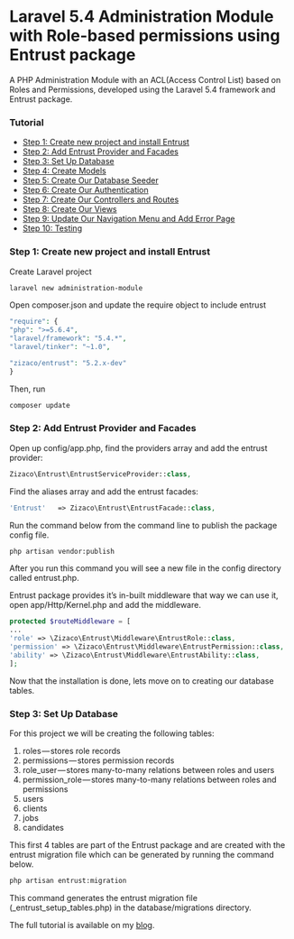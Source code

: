 # Laravel 5.4 Administration Module with Role-based permissions using Entrust package

A PHP Administration Module with an ACL(Access Control List) based on Roles and Permissions, developed using the Laravel 5.4 framework and Entrust package.


### Tutorial

<ul>
<li><a href="#step1">Step 1: Create new project and install Entrust</a></li>
<li><a href="#step2">Step 2: Add Entrust Provider and Facades</a></li>
<li><a href="#step3">Step 3: Set Up Database</a></li>
<li><a href="#step4">Step 4: Create Models</a></li>
<li><a href="#step5">Step 5: Create Our Database Seeder</a></li>
<li><a href="#step6">Step 6: Create Our Authentication</a></li>
<li><a href="#step7">Step 7: Create Our Controllers and Routes</a></li>
<li><a href="#step8">Step 8: Create Our Views</a></li>
<li><a href="#step9">Step 9: Update Our Navigation Menu and Add Error Page</a></li>
<li><a href="#step10">Step 10: Testing</a></li>
</ul>

<a name="step1"></a>
### Step 1: Create new project and install Entrust

Create Laravel project
```bash
laravel new administration-module
```
Open composer.json and update the require object to include entrust

```php
"require": {
"php": ">=5.6.4",
"laravel/framework": "5.4.*",
"laravel/tinker": "~1.0",

"zizaco/entrust": "5.2.x-dev"
}
```
Then, run 
```bash
composer update 
```

<a name="step2"></a>
### Step 2: Add Entrust Provider and Facades

Open up config/app.php, find the providers array and add the entrust provider:

```php
Zizaco\Entrust\EntrustServiceProvider::class,

```
Find the aliases array and add the entrust facades:

```php
'Entrust'   => Zizaco\Entrust\EntrustFacade::class,

```
Run the command below from the command line to publish the package config file.

```bash
php artisan vendor:publish
```

After you run this command you will see a new file in the config directory called entrust.php.

Entrust package provides it’s in-built middleware that way we can use it, open app/Http/Kernel.php and add the middleware.

```php
protected $routeMiddleware = [
...
'role' => \Zizaco\Entrust\Middleware\EntrustRole::class,
'permission' => \Zizaco\Entrust\Middleware\EntrustPermission::class,
'ability' => \Zizaco\Entrust\Middleware\EntrustAbility::class,
];
```

Now that the installation is done, lets move on to creating our database tables.

<a name="step3"></a>
### Step 3: Set Up Database

For this project we will be creating the following tables:

1. roles — stores role records
2. permissions — stores permission records
3. role_user — stores many-to-many relations between roles and users
4. permission_role — stores many-to-many relations between roles and permissions
5. users
6. clients
7. jobs
8. candidates

This first 4 tables are part of the Entrust package and are created with the entrust migration file which can be generated by running the command below.

```bash
php artisan entrust:migration

```
This command generates the entrust migration file (<timestamp>_entrust_setup_tables.php) in the database/migrations directory. 

The full tutorial is available on my  <a href="https://medium.com/@mosesesan/tutorial-6-how-to-build-a-laravel-5-4-4ba44f26b853" target="_blank">blog</a>.
